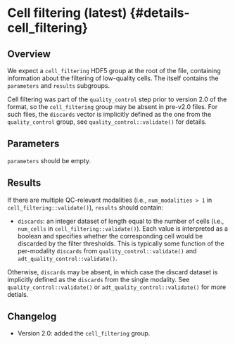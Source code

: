 # Cell filtering (latest) {#details-cell_filtering}

## Overview

We expect a `cell_filtering` HDF5 group at the root of the file, containing information about the filtering of low-quality cells.
The itself contains the `parameters` and `results` subgroups.

Cell filtering was part of the `quality_control` step prior to version 2.0 of the format, so the `cell_filtering` group may be absent in pre-v2.0 files.
For such files, the `discards` vector is implicitly defined as the one from the `quality_control` group, see `quality_control::validate()` for details.

## Parameters

`parameters` should be empty.

## Results

If there are multiple QC-relevant modalities (i.e., `num_modalities > 1` in `cell_filtering::validate()`), `results` should contain:

- `discards`: an integer dataset of length equal to the number of cells (i.e., `num_cells` in `cell_filtering::validate()`).
  Each value is interpreted as a boolean and specifies whether the corresponding cell would be discarded by the filter thresholds.
  This is typically some function of the per-modality `discards` from `quality_control::validate()` and `adt_quality_control::validate()`.

Otherwise, `discards` may be absent, in which case the discard dataset is implicitly defined as the `discards` from the single modality.
See `quality_control::validate()` or `adt_quality_control::validate()` for more detials.

## Changelog

- Version 2.0: added the `cell_filtering` group.
